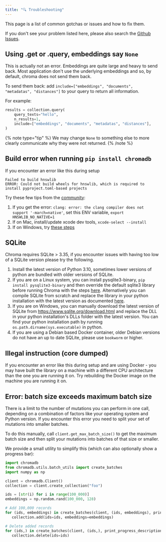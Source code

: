 ```yaml
---
title: "🔍 Troubleshooting"
---
```


This page is a list of common gotchas or issues and how to fix them.

If you don't see your problem listed here, please also search the [Github Issues](https://github.com/chroma-core/chroma/issues).

## Using .get or .query, embeddings say `None`

This is actually not an error. Embeddings are quite large and heavy to send back. Most application don't use the underlying embeddings and so, by default, chroma does not send them back.

To send them back: add `include=["embeddings", "documents", "metadatas", "distances"]` to your query to return all information.

For example:

```python
results = collection.query(
    query_texts="hello",
    n_results=1,
    include=["embeddings", "documents", "metadatas", "distances"],
)
```

{% note type="tip"  %}
We may change `None` to something else to more clearly communicate why they were not returned.
{% /note %}


## Build error when running `pip install chromadb`

If you encounter an error like this during setup

```
Failed to build hnswlib
ERROR: Could not build wheels for hnswlib, which is required to install pyproject.toml-based projects
```

Try these few tips from the [community](https://github.com/chroma-core/chroma/issues/221):

1. If you get the error: `clang: error: the clang compiler does not support '-march=native'`, set this ENV variable, `export HNSWLIB_NO_NATIVE=1`
2. If on Mac, install/update xcode dev tools, `xcode-select --install`
3. If on Windows, try [these steps](https://github.com/chroma-core/chroma/issues/250#issuecomment-1540934224)

## SQLite

Chroma requires SQLite > 3.35, if you encounter issues with having too low of a SQLite version please try the following.

1. Install the latest version of Python 3.10, sometimes lower versions of python are bundled with older versions of SQLite.
2. If you are on a Linux system, you can install pysqlite3-binary, `pip install pysqlite3-binary` and then override the default
   sqlite3 library before running Chroma with the steps [here](https://gist.github.com/defulmere/8b9695e415a44271061cc8e272f3c300).
   Alternatively you can compile SQLite from scratch and replace the library in your python installation with the latest version as documented [here](https://github.com/coleifer/pysqlite3#building-a-statically-linked-library).
3. If you are on Windows, you can manually download the latest version of SQLite from https://www.sqlite.org/download.html and
   replace the DLL in your python installation's DLLs folder with the latest version. You can find your python installation path by running `os.path.dirname(sys.executable)` in python.
4. If you are using a Debian based Docker container, older Debian versions do not have an up to date SQLite, please use `bookworm` or higher.

##  Illegal instruction (core dumped)

If you encounter an error like this during setup and are using Docker - you may have built the library on a machine with a different CPU architecture than the one you are running it on. Try rebuilding the Docker image on the machine you are running it on.

## Error: batch size exceeds maximum batch size

There is a limit to the number of mutations you can perform in one call, depending on a combination of factors like your operating system and Python version. If you encounter this error you need to split your set of mutations into smaller batches.

To do this manually, call `client.get_max_batch_size()` to get the maximum batch size and then split your mutations into batches of that size or smaller.

We provide a small utility to simplify this (which can also optionally show a progress bar):

```python
import chromadb
from chromadb.utils.batch_utils import create_batches
import numpy as np

client = chromadb.Client()
collection = client.create_collection("foo")

ids = [str(i) for i in range(100_000)]
embeddings = np.random.rand(100_000, 128)

# Add 100,000 records
for (ids, embeddings) in create_batches(client, (ids, embeddings), print_progress_description="Adding documents..."):
   collection.add(ids=ids, embeddings=embeddings)

# Delete added records
for (ids,) in create_batches(client, (ids,), print_progress_description="Deleting documents..."):
   collection.delete(ids=ids)
```
